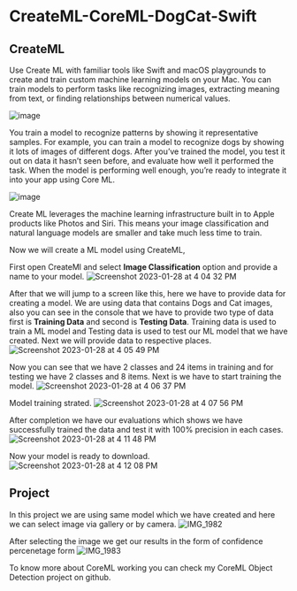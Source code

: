 # CreateML-CoreML-DogCat-Swift

## CreateML

Use Create ML with familiar tools like Swift and macOS playgrounds to create and train custom machine learning models on your Mac. You can train models to perform tasks like recognizing images, extracting meaning from text, or finding relationships between numerical values.

![image](https://user-images.githubusercontent.com/63160825/215262377-5fdd3cfb-0ac0-4133-996b-b6551780544c.png)

You train a model to recognize patterns by showing it representative samples. For example, you can train a model to recognize dogs by showing it lots of images of different dogs. After you’ve trained the model, you test it out on data it hasn’t seen before, and evaluate how well it performed the task. When the model is performing well enough, you’re ready to integrate it into your app using Core ML.

![image](https://user-images.githubusercontent.com/63160825/215262392-c720b801-5474-4bfa-bcb4-bcb1bd60824a.png)

Create ML leverages the machine learning infrastructure built in to Apple products like Photos and Siri. This means your image classification and natural language models are smaller and take much less time to train.

Now we will create a ML model using CreateML,

First open CreateMl and select **Image Classification** option and provide a name to your model.
![Screenshot 2023-01-28 at 4 04 32 PM](https://user-images.githubusercontent.com/63160825/215262529-13a75e48-2238-416b-b89f-fda4b9174572.png)

After that we will jump to a screen like this, here we have to provide data for creating a model. We are using data that contains Dogs and Cat images, also you can see in the console that we have to provide two type of data first is **Training Data** and second is **Testing Data**. Training data is used to train a ML model and Testing data is used to test our ML model that we have created. Next we will provide data to respective places.
![Screenshot 2023-01-28 at 4 05 49 PM](https://user-images.githubusercontent.com/63160825/215262556-d737d865-3f87-4733-b9c5-40ab264f157b.png)

Now you can see that we have 2 classes and 24 items in training and for testing we have 2 classes and 8 items. Next is we have to start training the model.
![Screenshot 2023-01-28 at 4 06 37 PM](https://user-images.githubusercontent.com/63160825/215262781-b1c97429-ffae-4978-98d6-4729fce0420d.png)

Model training strated.
![Screenshot 2023-01-28 at 4 07 56 PM](https://user-images.githubusercontent.com/63160825/215262985-088a5c02-c231-4c2e-8986-541883917e51.png)

After completion we have our evaluations which shows we have successfully trained the data and test it with 100% precision in each cases.
![Screenshot 2023-01-28 at 4 11 48 PM](https://user-images.githubusercontent.com/63160825/215263042-ee23c8d2-35ee-4741-b039-57e4b0ba1c82.png)

Now your model is ready to download.
![Screenshot 2023-01-28 at 4 12 08 PM](https://user-images.githubusercontent.com/63160825/215263054-7b910cc4-75c2-4c29-8395-803692108ecc.png)


## Project

In this project we are using same model which we have created and here we can select image via gallery or by camera.
![IMG_1982](https://user-images.githubusercontent.com/63160825/215263340-e11dcae0-17b9-4d3c-a0ae-ecbe1b12531a.PNG)

After selecting the image we get our results in the form of confidence percenetage form
![IMG_1983](https://user-images.githubusercontent.com/63160825/215263395-1c027434-7d5a-46c6-96a2-454b61cc4d17.PNG)

To know more about CoreML working you can check my CoreML Object Detection project on github.

